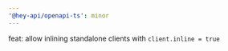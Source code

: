 ```yaml
---
'@hey-api/openapi-ts': minor
---
```


feat: allow inlining standalone clients with `client.inline = true`
